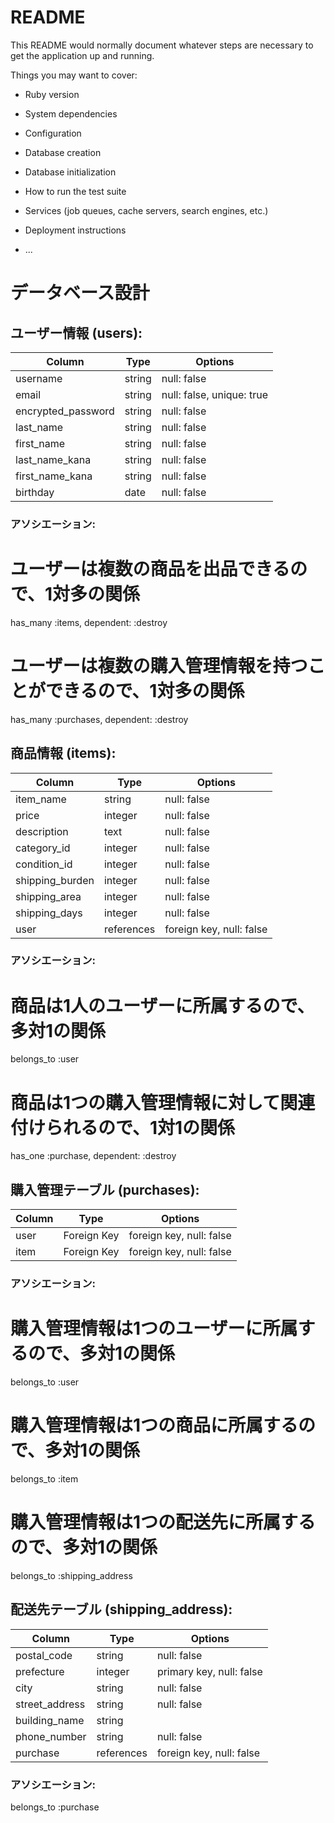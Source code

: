 # README

This README would normally document whatever steps are necessary to get the
application up and running.

Things you may want to cover:

* Ruby version

* System dependencies

* Configuration

* Database creation

* Database initialization

* How to run the test suite

* Services (job queues, cache servers, search engines, etc.)

* Deployment instructions

* ...

# データベース設計

## ユーザー情報 (users):

| Column                | Type    | Options                     |
|-----------------------|---------|-----------------------------|
| username              | string  | null: false                 |
| email                 | string  | null: false, unique: true   |
| encrypted_password    | string  | null: false                 |
| last_name             | string  | null: false                 |
| first_name            | string  | null: false                 |
| last_name_kana        | string  | null: false                 |
| first_name_kana       | string  | null: false                 |
| birthday              | date    | null: false                 |


### アソシエーション:
# ユーザーは複数の商品を出品できるので、1対多の関係
has_many :items, dependent: :destroy

# ユーザーは複数の購入管理情報を持つことができるので、1対多の関係
has_many :purchases, dependent: :destroy



## 商品情報 (items):

| Column         | Type       | Options                          |
|----------------|------------|----------------------------------|
| item_name      | string     | null: false                      |
| price          | integer    | null: false                      |
| description    | text       | null: false                      |
| category_id    | integer    | null: false                      |
| condition_id   | integer    | null: false                      |
| shipping_burden| integer    | null: false                      |
| shipping_area  | integer    | null: false                      |
| shipping_days  | integer    | null: false                      |
| user           | references | foreign key, null: false         |

### アソシエーション:
# 商品は1人のユーザーに所属するので、多対1の関係
belongs_to :user

# 商品は1つの購入管理情報に対して関連付けられるので、1対1の関係
has_one :purchase, dependent: :destroy



## 購入管理テーブル (purchases):

| Column          | Type        | Options                     |
|---------------- |-------------|-----------------------------|
| user            | Foreign Key | foreign key, null: false    |
| item            | Foreign Key | foreign key, null: false    |

### アソシエーション:
# 購入管理情報は1つのユーザーに所属するので、多対1の関係
belongs_to :user

# 購入管理情報は1つの商品に所属するので、多対1の関係
belongs_to :item

# 購入管理情報は1つの配送先に所属するので、多対1の関係
belongs_to :shipping_address




## 配送先テーブル (shipping_address):

| Column                 | Type         | Options                     |
|------------------------|--------------|-----------------------------|
| postal_code            | string       | null: false                 |
| prefecture             | integer      | primary key, null: false    |
| city                   | string       | null: false                 |
| street_address         | string       | null: false                 |
| building_name          | string       |                             |
| phone_number           | string       | null: false                 |
| purchase               | references   | foreign key, null: false    |

### アソシエーション:
belongs_to :purchase

